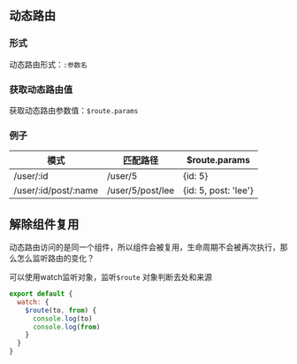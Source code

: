 ## 动态路由

### 形式

动态路由形式：`:参数名`

### 获取动态路由值

获取动态路由参数值：`$route.params`

### 例子

| 模式                 | 匹配路径         | $route.params        |
| -------------------- | ---------------- | -------------------- |
| /user/:id            | /user/5          | {id: 5}              |
| /user/:id/post/:name | /user/5/post/lee | {id: 5, post: 'lee'} |



## 解除组件复用

动态路由访问的是同一个组件，所以组件会被复用，生命周期不会被再次执行，那么怎么监听路由的变化？

可以使用watch监听对象，监听`$route` 对象判断去处和来源

```js
export default {
  watch: {
    $route(to, from) {
      console.log(to)
      console.log(from)
    }
  }
}
```
